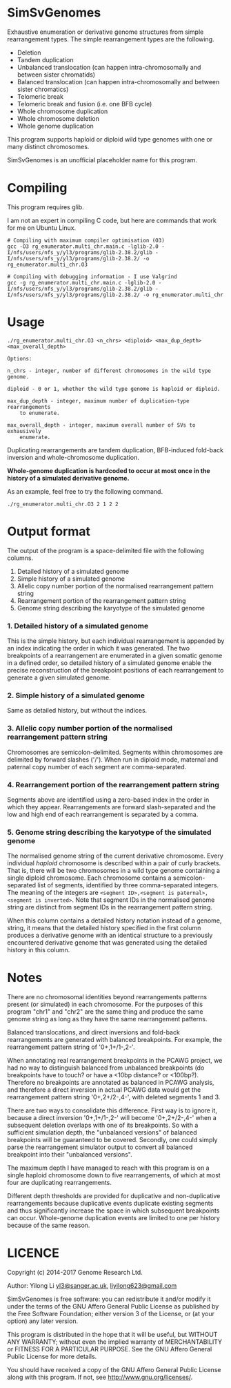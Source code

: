 SimSvGenomes
============

Exhaustive enumeration or derivative genome structures from simple
rearrangement types. The simple rearrangement types are the following.

* Deletion
* Tandem duplication
* Unbalanced translocation (can happen intra-chromosomally and between sister
  chromatids)
* Balanced translocation (can happen intra-chromosomally and between sister
  chromatics)
* Telomeric break
* Telomeric break and fusion (i.e. one BFB cycle)
* Whole chromosome duplication
* Whole chromosome deletion
* Whole genome duplication

This program supports haploid or diploid wild type genomes with one or many
distinct chromosomes. 

SimSvGenomes is an unofficial placeholder name for this program.


Compiling
=========

This program requires glib. 

I am not an expert in compiling C code, but here are commands that work for me on Ubuntu Linux. 

    # Compiling with maximum compiler optimisation (O3)
    gcc -O3 rg_enumerator.multi_chr.main.c -lglib-2.0 -I/nfs/users/nfs_y/yl3/programs/glib-2.38.2/glib -I/nfs/users/nfs_y/yl3/programs/glib-2.38.2/ -o rg_enumerator.multi_chr.O3

    # Compiling with debugging information - I use Valgrind
    gcc -g rg_enumerator.multi_chr.main.c -lglib-2.0 -I/nfs/users/nfs_y/yl3/programs/glib-2.38.2/glib -I/nfs/users/nfs_y/yl3/programs/glib-2.38.2/ -o rg_enumerator.multi_chr


Usage
=====

    ./rg_enumerator.multi_chr.O3 <n_chrs> <diploid> <max_dup_depth> <max_overall_depth>

    Options:

    n_chrs - integer, number of different chromosomes in the wild type genome. 

    diploid - 0 or 1, whether the wild type genome is haploid or diploid.

    max_dup_depth - integer, maximum number of duplication-type rearrangements
        to enumerate.

    max_overall_depth - integer, maximum overall number of SVs to exhausively
        enumerate.

Duplicating rearrangements are tandem duplication, BFB-induced fold-back
inversion and whole-chromosome duplication. 

**Whole-genome duplication is hardcoded to occur at most once in the history of
a simulated derivative genome.**

As an example, feel free to try the following command.

    ./rg_enumerator.multi_chr.O3 2 1 2 2


Output format
=============

The output of the program is a space-delimited file with the following columns.

1. Detailed history of a simulated genome
2. Simple history of a simulated genome
3. Allelic copy number portion of the normalised rearrangement pattern string
4. Rearrangement portion of the rearrangement pattern string
5. Genome string describing the karyotype of the simulated genome

### 1. Detailed history of a simulated genome
This is the simple history, but each individual rearrangement is appended by an
index indicating the order in which it was generated. The two breakpoints of a
rearrangement are enumerated in a given somatic genome in a defined order,
so detailed history of a simulated genome enable the precise reconstruction of
the breakpoint positions of each rearrangement to generate a given simulated
genome. 

### 2. Simple history of a simulated genome
Same as detailed history, but without the indices. 

### 3. Allelic copy number portion of the normalised rearrangement pattern string
Chromosomes are semicolon-delimited. Segments within chromosomes are delimited
by forward slashes ('/'). When run in diploid mode, maternal and paternal copy
number of each segment are comma-separated. 

### 4. Rearrangement portion of the rearrangement pattern string
Segments above are identified using a zero-based index in the order in which
they appear. Rearrangements are forward slash-separated and the low and high
end of each rearrangement is separated by a comma. 

### 5. Genome string describing the karyotype of the simulated genome
The normalised genome string of the current derivative chromosome. Every
individual *haploid* chromosome is described within a pair of curly brackets.
That is, there will be two chromosomes in a wild type genome containing a
single diploid chromosome. Each chromosome contains a semicolon-separated list
of segments, identified by three comma-separated integers. The meaning of the
integers are `<segment ID>,<segment is paternal>,<segment is inverted>`. Note
that segment IDs in the normalised genome string are distinct from segment IDs
in the rearrangement pattern string.

When this column contains a detailed history notation instead of a genome,
string, it means that the detailed history specified in the first column
produces a derivative genome with an identical structure to a previously
encountered derivative genome that was generated using the detailed history in
this column. 


Notes
=====

There are no chromosomal identities beyond rearrangements patterns present (or
simulated) in each chromosome. For the purposes of this program "chr1" and
"chr2" are the same thing and produce the same genome string as long as they
have the same rearrangement patterns. 

Balanced translocations, and direct inversions and fold-back rearrangements are
generated with balanced breakpoints. For example, the rearrangement pattern
string of '0+,1+/1-,2-'.

When annotating real rearrangement breakpoints in the PCAWG project, we had no
way to distinguish balanced from unbalanced breakpoints (do breakpoints have to
touch? or have a <10bp distance? or <100bp?). Therefore no breakpoints are
annotated as balanced in PCAWG analysis, and therefore a direct inversion in
actual PCAWG data would get the rearrangement pattern string '0+,2+/2-,4-',
with deleted segments 1 and 3.

There are two ways to consolidate this difference. First way is to ignore it,
because a direct inversion '0+,1+/1-,2-' will become '0+,2+/2-,4-' when a
subsequent deletion overlaps with one of its breakpoints. So with a
sufficient simulation depth, the "unbalanced versions" of balanced breakpoints
will be guaranteed to be covered. Secondly, one could simply parse the
rearrangement simulator output to convert all balanced breakpoint into their
"unbalanced versions".

The maximum depth I have managed to reach with this program is on a single
haploid chromosome down to five rearrangements, of which at most four are
duplicating rearrangements. 

Different depth thresholds are provided for duplicative and non-duplicative
rearrangements because duplicative events duplicate existing segments and
thus significantly increase the space in which subsequent breakpoints can
occur. Whole-genome duplication events are limited to one per history
because of the same reason. 


LICENCE
========
Copyright (c) 2014-2017 Genome Research Ltd.

Author: Yilong Li <yl3@sanger.ac.uk>, <liyilong623@gmail.com>

SimSvGenomes is free software: you can redistribute it and/or modify it under
the terms of the GNU Affero General Public License as published by the Free
Software Foundation; either version 3 of the License, or (at your option) any
later version.

This program is distributed in the hope that it will be useful, but WITHOUT
ANY WARRANTY; without even the implied warranty of MERCHANTABILITY or FITNESS
FOR A PARTICULAR PURPOSE. See the GNU Affero General Public License for more
details.

You should have received a copy of the GNU Affero General Public License
along with this program. If not, see <http://www.gnu.org/licenses/>.
